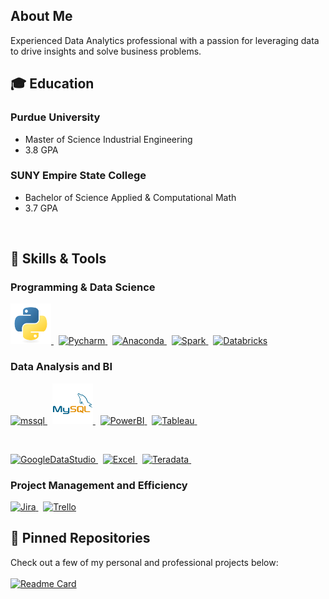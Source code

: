 ## About Me
Experienced Data Analytics professional with a passion for leveraging data to drive insights and solve business problems.

## :mortar_board: Education 
### <b>Purdue University</b>
- Master of Science Industrial Engineering
- 3.8 GPA

### <b>SUNY Empire State College</b>
- Bachelor of Science Applied & Computational Math
- 3.7 GPA
<br>

## 💼 Skills & Tools
### Programming & Data Science
<a href="https://www.python.org" alt="python" target="_blank"> <img src="https://raw.githubusercontent.com/devicons/devicon/master/icons/python/python-original.svg" alt="python" width="65" height="65"/> </a> &nbsp;
<a href="https://www.jetbrains.com/pycharm/" target="_blank"> <img src="https://encrypted-tbn0.gstatic.com/images?q=tbn:ANd9GcSuZNP8K1HFw-mHFkBoR5Xbx0BydDGu7ZzhwYRV4QjJvTrWrQcMKaFwrqa8UZ9J1vQ0mRk&usqp=CAU" alt="Pycharm" width="65" height="65"/> </a>&nbsp;
<a href="https://www.anaconda.com/" target="_blank"> <img src="https://upload.wikimedia.org/wikipedia/en/thumb/c/cd/Anaconda_Logo.png/120px-Anaconda_Logo.png" alt="Anaconda" width="120" height="60"/> </a>&nbsp;
<a href="https://spark.apache.org/docs/latest/api/python/#" target="_blank"> <img src="https://upload.wikimedia.org/wikipedia/commons/thumb/f/f3/Apache_Spark_logo.svg/2560px-Apache_Spark_logo.svg.png" alt="Spark" width="120" height="65"/> </a>&nbsp;
<a href="https://azure.microsoft.com/en-us/products/databricks/" target="_blank"> <img src="https://upload.wikimedia.org/wikipedia/commons/6/63/Databricks_Logo.png" alt="Databricks" width="120" height="65"/> </a>

### Data Analysis and BI
<a href="https://www.microsoft.com/en-us/sql-server" target="_blank"> <img src="https://www.svgrepo.com/show/303229/microsoft-sql-server-logo.svg" alt="mssql" width="65" height="65"/> </a> &nbsp;
<a href="https://www.mysql.com/" target="_blank"> <img src="https://raw.githubusercontent.com/devicons/devicon/master/icons/mysql/mysql-original-wordmark.svg" alt="mysql" width="65" height="65"/> </a> &nbsp;
<a href="https://powerbi.microsoft.com/en-us/" target="_blank"> <img src="https://upload.wikimedia.org/wikipedia/en/thumb/2/20/Power_BI_logo.svg/70px-Power_BI_logo.svg.png" alt="PowerBI" width="65" height="65"/> </a> &nbsp;
<a href="https://www.tableau.com/" target="_blank"> <img src="https://logos-world.net/wp-content/uploads/2021/10/Tableau-Logo-700x394.png" alt="Tableau" width="120" height="65"/> </a> &nbsp;

<br>

<a href="https://lookerstudio.google.com/" target="_blank"> <img src="https://www.acep.org/globalassets/sites/informatics/media/article-images/gds-800x495.jpg" alt="GoogleDataStudio" width="120" height="65"/> </a> &nbsp;
<a href="https://www.microsoft.com/en-us/microsoft-365/excel" target="_blank"> <img src="https://upload.wikimedia.org/wikipedia/commons/thumb/3/34/Microsoft_Office_Excel_%282019%E2%80%93present%29.svg/512px-Microsoft_Office_Excel_%282019%E2%80%93present%29.svg.png?20190925171014" alt="Excel" width="65" height="65"/> </a> &nbsp;
<a href="https://www.teradata.com/" target="_blank"> <img src="https://upload.wikimedia.org/wikipedia/commons/0/0c/Teradata_logo_2018.png" alt="Teradata" width="120" height="45"/> </a> &nbsp;

### Project Management and Efficiency

<a href="https://www.atlassian.com/software/jira" target="_blank"> <img src="https://upload.wikimedia.org/wikipedia/commons/thumb/8/82/Jira_%28Software%29_logo.svg/500px-Jira_%28Software%29_logo.svg.png" alt="Jira" width="250" height="34"/> </a> &nbsp;
<a href="https://trello.com/home" target="_blank"> <img src="https://upload.wikimedia.org/wikipedia/en/thumb/8/8c/Trello_logo.svg/240px-Trello_logo.svg.png" alt="Trello" width="120" height="34"/> </a> 

## 📌 Pinned Repositories 
Check out a few of my personal and professional projects below:
<br> <br>
[![Readme Card](https://github-readme-stats.vercel.app/api/pin/?username=rhalemsc&repo=NCAAT-Analysis)](https://github.com/rhalemsc/NCAAT-Analysis)
